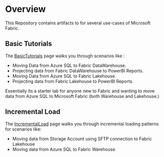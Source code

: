 # Overview

This Repository contains artifacts to for several use-cases of Microsoft Fabric.

## Basic Tutorials

The [BasicTutorials](/BasicTutorials.md) page walks you through scenarios like :

- Moving Data from Azure SQL to Fabric DataWarehouse.
- Projecting data from Fabric DataWarehouse to PowerBI Reports.
- Moving Data from Azure SQL to Fabric Lakehouse.
- Projecting data from Fabric Lakehouse to PowerBI Reports.

Essentially its a starter lab for anyone new to Fabric and wanting to move data from Azure SQL to Microsoft Fabric (both Warehouse and Lakehouse.)

## Incremental Load

The [IncrementalLoad](/IncrementalLoad.md) page walks you through incremental loading patterns for scenarios like:

- Moving data from Storage Account using SFTP connection to Fabric Lakehouse 
- Moving data from Azure SQL to Fabric Warehouse 
